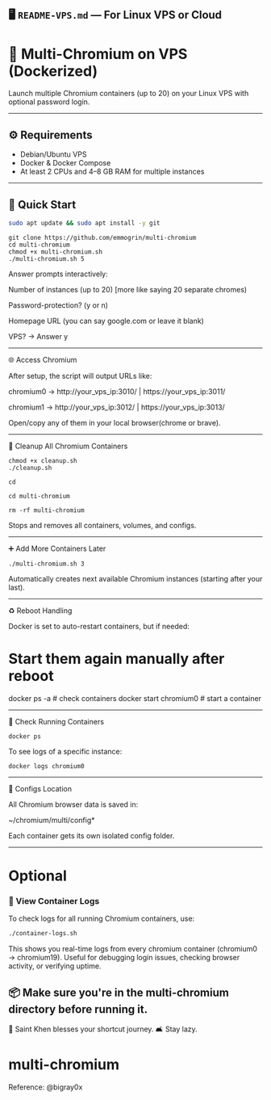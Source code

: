## 🖥️ `README-VPS.md` — For Linux VPS or Cloud

# 🧱 Multi-Chromium on VPS (Dockerized)

Launch multiple Chromium containers (up to 20) on your Linux VPS with optional password login.

---

## ⚙️ Requirements

- Debian/Ubuntu VPS
- Docker & Docker Compose
- At least 2 CPUs and 4–8 GB RAM for multiple instances

---

## 🚀 Quick Start

```bash
sudo apt update && sudo apt install -y git
```
```
git clone https://github.com/emmogrin/multi-chromium
cd multi-chromium
chmod +x multi-chromium.sh
./multi-chromium.sh 5
```

Answer prompts interactively:

Number of instances (up to 20) [more like saying 20 separate chromes)

Password-protection? (y or n)

Homepage URL (you can say google.com or leave it blank)

VPS? → Answer y




---

🌐 Access Chromium

After setup, the script will output URLs like:

chromium0 → http://your_vps_ip:3010/ | https://your_vps_ip:3011/

chromium1 → http://your_vps_ip:3012/ | https://your_vps_ip:3013/

Open/copy any of them in your local browser(chrome or brave).


---

🧹 Cleanup All Chromium Containers
```
chmod +x cleanup.sh
./cleanup.sh
```
```
cd 
```
```
cd multi-chromium
```
```
rm -rf multi-chromium
```
Stops and removes all containers, volumes, and configs.


---

➕ Add More Containers Later
```
./multi-chromium.sh 3
```
Automatically creates next available Chromium instances (starting after your last).


---

♻️ Reboot Handling

Docker is set to auto-restart containers, but if needed:

# Start them again manually after reboot
docker ps -a                  # check containers
docker start chromium0        # start a container


---

🧪 Check Running Containers
```
docker ps
```
To see logs of a specific instance:
```
docker logs chromium0

```
---

📁 Configs Location

All Chromium browser data is saved in:

~/chromium/multi/config*

Each container gets its own isolated config folder.


---

# Optional 

### 🧾 View Container Logs

To check logs for all running Chromium containers, use:

```bash
./container-logs.sh
```
This shows you real-time logs from every chromium container (chromium0 → chromium19).
Useful for debugging login issues, checking browser activity, or verifying uptime.

📦 Make sure you're in the multi-chromium directory before running it.
---


🌟 Saint Khen blesses your shortcut journey.
🛋️ Stay lazy.
# multi-chromium
Reference: @bigray0x 
